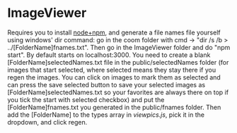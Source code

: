 # ImageViewer

Requires you to install [node+npm](https://nodejs.org/en/), and generate a file names file yourself using windows' dir command: go in the coom folder with cmd -> "dir /s /b > ../[FolderName]fnames.txt". Then go in the ImageViewer folder and do "npm start". By default starts on localhost:3000. You need to create a blank [FolderName]selectedNames.txt file in the public/selectedNames folder (for images that start selected, where selected means they stay there if you regen the images. You can click on images to mark them as selected and can press the save selected button to save your selected images as [FolderName]selectedNames.txt so your favorites are always there on top if you tick the start with selected checkbox) and put the [FolderName]fnames.txt you generated in the public/fnames folder. Then add the [FolderName] to the types array in *viewpics.js*, pick it in the dropdown, and click regen. 
